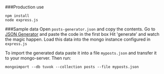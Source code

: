###Production use

    npm install
    node express.js

###Sample data
Open `posts-generator.json` and copy the contents.
Go to [JSON Generator](http://www.json-generator.com/) and paste the code in the first box
Hit 'generate' and watch the magic happen.
Load this data into the mongo instance configured in `express.js`

To import the generated data paste it into a file `myposts.json` and transfer it to your mongo-server.
Then run:
    
    mongoimport --db tuvok --collection posts --file myposts.json

